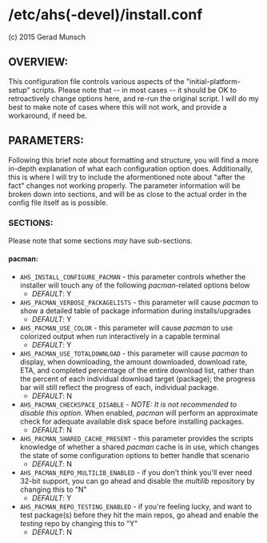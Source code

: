 # /etc/ahs(-devel)/install.conf #
(c) 2015 Gerad Munsch

## OVERVIEW:
This configuration file controls various aspects of the "initial-platform-setup"
scripts. Please note that -- in most cases -- it should be OK to retroactively 
change options here, and re-run the original script. I will do my best to make
note of cases where this will not work, and provide a workaround, if need be.

## PARAMETERS:
Following this brief note about formatting and structure, you will find a more
in-depth explanation of what each configuration option does. Additionally, this
is where I will try to include the aformentioned note about "after the fact"
changes not working properly. The parameter information will be broken down into
sections, and will be as close to the actual order in the config file itself as
is possible.

### SECTIONS:
Please note that some sections _may_ have sub-sections.

#### pacman:
* `AHS_INSTALL_CONFIGURE_PACMAN` - this parameter controls whether the installer will touch any of the following _pacman_-related options below
  * *DEFAULT*: Y
* `AHS_PACMAN_VERBOSE_PACKAGELISTS` - this parameter will cause _pacman_ to show a detailed table of package information during installs/upgrades
  * *DEFAULT*: Y
* `AHS_PACMAN_USE_COLOR` - this parameter will cause _pacman_ to use colorized output when run interactively in a capable terminal
  * *DEFAULT*: Y
* `AHS_PACMAN_USE_TOTALDOWNLOAD` - this parameter will cause _pacman_ to display, when downloading, the amount downloaded, download rate, ETA, and completed percentage of the entire download list, rather than the percent of each individual download target (package); the progress bar will still reflect the progress of each, individual package.
  * *DEFAULT*: N
* `AHS_PACMAN_CHECKSPACE_DISABLE` - *NOTE:* _It is not recommended to disable this option._ When enabled, _pacman_ will perform an approximate check for adequate available disk space before installing packages.
  * *DEFAULT*: N
* `AHS_PACMAN_SHARED_CACHE_PRESENT` - this parameter provides the scripts knowledge of whether a shared _pacman_ cache is in use, which changes the state of some configuration options to better handle that scenario
  * *DEFAULT*: N
* `AHS_PACMAN_REPO_MULTILIB_ENABLED` - if you don't think you'll ever need 32-bit support, you can go ahead and disable the _multilib_ repository by changing this to "N"
  * *DEFAULT*: Y
* `AHS_PACMAN_REPO_TESTING_ENABLED` - if you're feeling lucky, and want to test package(s) before they hit the main repos, go ahead and enable the _testing_ repo by changing this to "Y"
  * *DEFAULT*: N
